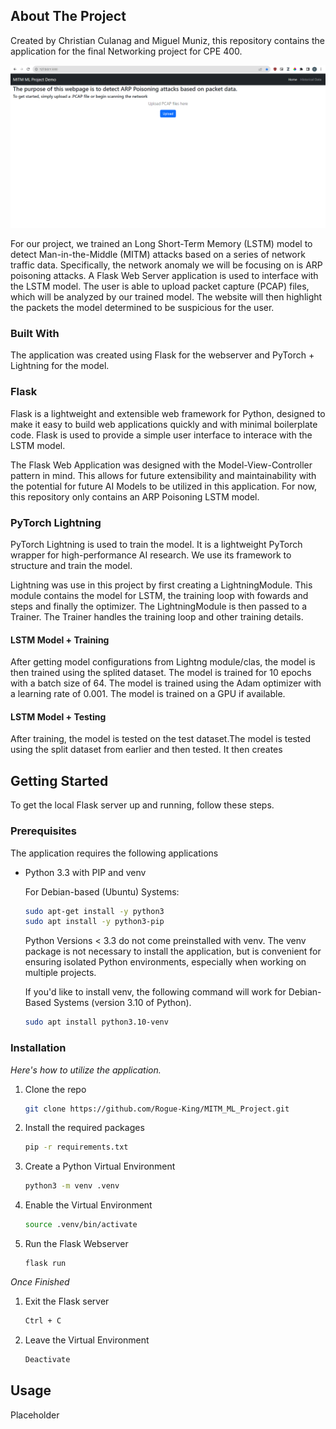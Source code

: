 <!-- ABOUT THE PROJECT -->
## About The Project
Created by Christian Culanag and Miguel Muniz, this repository contains the application for the final Networking project for CPE 400. 

![plot](./images/Webserver_Homepage.png)

For our project, we trained an Long Short-Term Memory (LSTM) model to detect Man-in-the-Middle (MITM) attacks based on a series of network traffic data. Specifically, the network anomaly we will be focusing on is ARP poisoning attacks. A Flask Web Server application is used to interface with the LSTM model. The user is able to upload packet capture (PCAP) files, which will be analyzed by our trained model. The website will then highlight the packets the model determined to be suspicious for the user.

### Built With
The application was created using Flask for the webserver and PyTorch + Lightning for the model. 

### Flask 
Flask is a lightweight and extensible web framework for Python, designed to make it easy to build web applications quickly and with minimal boilerplate code. Flask is used to provide a simple user interface to interace with the LSTM model. 

The Flask Web Application was designed with the Model-View-Controller pattern in mind. This allows for future extensibility and maintainability with the potential for future AI Models to be utilized in this application. For now, this repository only contains an ARP Poisoning LSTM model.

### PyTorch Lightning
PyTorch Lightning is used to train the model. It is a lightweight PyTorch wrapper for high-performance AI research. We use its framework to structure and train the model. 

Lightning was use in this project by first creating a LightningModule. This module contains the model for LSTM, the training loop with fowards and steps and finally the optimizer. The LightningModule is then passed to a Trainer. The Trainer handles the training loop and other training details.

#### LSTM Model + Training
After getting model configurations from Lightng module/clas, the model is then trained using the splited dataset. The model is trained for 10 epochs with a batch size of 64. The model is trained using the Adam optimizer with a learning rate of 0.001. The model is trained on a GPU if available.

#### LSTM Model + Testing 
After training, the model is tested on the test dataset.The model is tested using the split dataset from earlier and then tested. It then creates

<!-- GETTING STARTED -->
## Getting Started

To get the local Flask server up and running, follow these steps.

### Prerequisites

The application requires the following applications
* Python 3.3 with PIP and venv

  For Debian-based (Ubuntu) Systems:
  ```sh
  sudo apt-get install -y python3
  sudo apt install -y python3-pip
  ```
    
  Python Versions < 3.3 do not come preinstalled with venv. 
  The venv package is not necessary to install the application, but is convenient for ensuring isolated Python environments, especially when working on multiple projects.

  If you'd like to install venv, the following command will work for Debian-Based Systems (version 3.10 of Python).
  ```sh
  sudo apt install python3.10-venv
  ``` 


### Installation

_Here's how to utilize the application._

1. Clone the repo
   ```sh
   git clone https://github.com/Rogue-King/MITM_ML_Project.git
   ```

2. Install the required packages
   ```sh
   pip -r requirements.txt
   ```

3. Create a Python Virtual Environment
   ```sh
   python3 -m venv .venv
   ```

4. Enable the Virtual Environment
   ``` sh
   source .venv/bin/activate
   ```

5. Run the Flask Webserver
   ```
   flask run
   ```

_Once Finished_
1. Exit the Flask server
   ```sh
   Ctrl + C
   ```
2. Leave the Virtual Environment
   ```sh
   Deactivate
   ```

<!-- USAGE EXAMPLES -->
## Usage

Placeholder